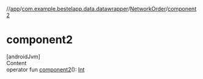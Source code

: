//[app](../../index.md)/[com.example.bestelapp.data.datawrapper](../index.md)/[NetworkOrder](index.md)/[component2](component2.md)



# component2  
[androidJvm]  
Content  
operator fun [component2](component2.md)(): [Int](https://kotlinlang.org/api/latest/jvm/stdlib/kotlin/-int/index.html)  



